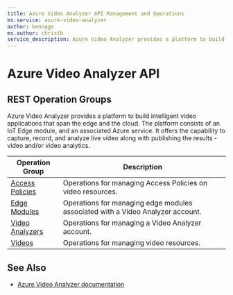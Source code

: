 ```yaml
---
title: Azure Video Analyzer API Management and Operations
ms.service: azure-video-analyzer 
author: bennage
ms.author: christb
service_description: Azure Video Analyzer provides a platform to build intelligent video applications that span the edge and the cloud.
---
```


# Azure Video Analyzer API 

## REST Operation Groups

Azure Video Analyzer provides a platform to build intelligent video applications that span the edge and the cloud. The platform consists of an IoT Edge module, and an associated Azure service. It offers the capability to capture, record, and analyze live video along with publishing the results - video and/or video analytics.

|Operation Group | Description |
|----------------|-------------|
| [Access Policies](xref:management.azure.com.videoanalyzers.accesspolicies) | Operations for managing Access Policies on video resources. |
| [Edge Modules](xref:management.azure.com.videoanalyzers.edgemodules) | Operations for managing edge modules associated with a Video Analyzer account. |
| [Video Analyzers](xref:management.azure.com.videoanalyzers.videoanalyzers) | Operations for managing a Video Analyzer account. |
| [Videos](xref:management.azure.com.videoanalyzers.videos) | Operations for managing video resources. |

## See Also

- [Azure Video Analyzer documentation](https://docs.microsoft.com/azure/azure-video-analyzer)